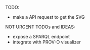 TODO:
- make a API request to get the SVG


NOT URGENT TODOs and IDEAS:
- expose a SPARQL endpoint
- integrate with PROV-O visualizer

